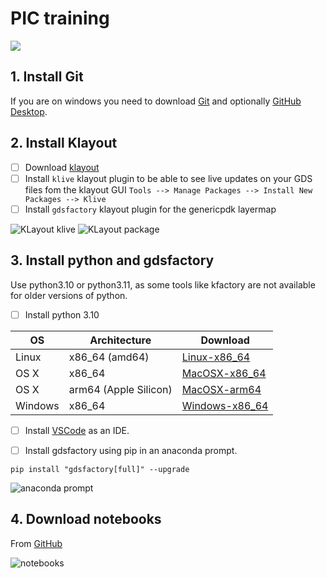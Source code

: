 # PIC training

![](https://i.imgur.com/GjUPtvk.png)

## 1. Install Git

If you are on windows you need to download [Git](https://git-scm.com/download/win) and optionally [GitHub Desktop](https://desktop.github.com/).

## 2. Install Klayout

- [ ] Download [klayout](https://www.klayout.de/build.html)
- [ ] Install `klive` klayout plugin to be able to see live updates on your GDS files fom the klayout GUI `Tools --> Manage Packages --> Install New Packages --> Klive`
- [ ] Install `gdsfactory` klayout plugin for the genericpdk layermap

![KLayout klive](https://i.imgur.com/IZWH6U0.png)
![KLayout package](https://i.imgur.com/AkfcCms.png)

## 3. Install python and gdsfactory

Use python3.10 or python3.11, as some tools like kfactory are not available for older versions of python.

- [ ] Install python 3.10

| OS      | Architecture          | Download  |
| --------|-----------------------|-----------|
| Linux   | x86_64 (amd64)        | [Linux-x86_64](https://github.com/gdsfactory/gdsfactory/releases/latest/download/Mambaforge-Linux-x86_64.sh) |
| OS X    | x86_64                | [MacOSX-x86_64](https://github.com/gdsfactory/gdsfactory/releases/latest/download/Mambaforge-MacOSX-x86_64.sh) |
| OS X    | arm64 (Apple Silicon) | [MacOSX-arm64](https://github.com/gdsfactory/gdsfactory/releases/latest/download/Mambaforge-MacOSX-arm64.sh) |
| Windows | x86_64                | [Windows-x86_64](https://github.com/gdsfactory/gdsfactory/releases/latest/download/Mambaforge-Windows-x86_64.exe) |

- [ ] Install [VSCode](https://code.visualstudio.com/) as an IDE.

- [ ] Install gdsfactory using pip in an anaconda prompt.

```
pip install "gdsfactory[full]" --upgrade
```
![anaconda prompt](https://i.imgur.com/Fyal5sT.png)

## 4. Download notebooks

From [GitHub](https://github.com/gdsfactory/vlcpic2023)

![notebooks](https://i.imgur.com/FzvfSMZ.png)

